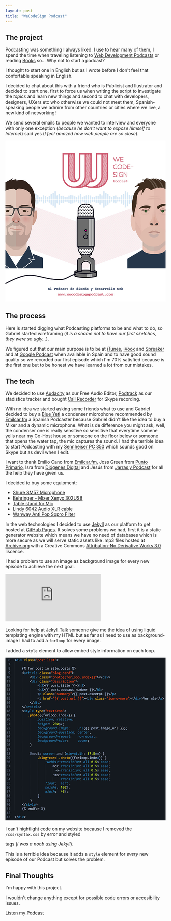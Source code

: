 ```yaml
---
layout: post
title: "WeCodeSign Podcast"
---
```


## The project

Podcasting was something I always liked. I use to hear many of them, I spend the time when traveling listening to [Web Development Podcasts](/resources/#podcasts) or reading [Books](/resources/#books) so... Why not to start a podcast?

I thought to start one in English but as I wrote before I don't feel that confortable speaking in English.

I decided to chat about this with a friend who is Publicist and Ilustrator and decided to start one, first to force us when writing the script to investigate the _topics_ and learn new things and second to chat with developers, designers, UXers etc who otherwise we could not meet them, Spanish-speaking people we admire from other countries or cities where we live, a new kind of networking!
 
We send several emails to people we wanted to interview and everyone with only one exception (_because he don't want to expose himself to Internet_) said yes (_I feel amazed how web people are so close_).

<img src="/images/proyecto-wecodesign-1.jpg" alt="iTunes de WeCodeSign cover">

## The process

Here is started digging what Podcasting platforms to be and what to do, so Gabriel started wireframing (_it is a shame not to have our first sketches, they were so ugly..._).

We figured out that our main purpose is to be at [iTunes](https://itunes.apple.com/es/podcast/wecodesign-podcast/id1113501272?l=en), [iVoox](http://www.ivoox.com/escuchar-audios-wecodesign-podcast_al_5101204_1.html) and [Spreaker](http://www.spreaker.com/user/8737490) and at [Google Podcast](https://play.google.com/music/podcasts/publish?u=0&hl=es) when available in Spain and to have good sound quality so we recorded our first episode which I'm 70% satisfied because is the first one but to be honest we have learned a lot from our mistakes.

## The tech

We decided to use <a href="https://sourceforge.net/projects/audacity/" target="_blank">Audacity</a> as our Free Audio Editor, <a href="https://www.podtrac.com/" target="_blank">Podtrack</a> as our stadistics tracker and bought <a href="http://www.ecamm.com/mac/callrecorder/" target="_blank">Call Recorder</a> for Skype recording.

With no idea we started asking some friends what to use and Gabriel decided to buy a <a href="http://www.bluemic.com/products/yeti/" target="_blank">Blue Yeti</a> a condenser microphone recommended by <a href="http://emilcar.fm/" target="_blank">Emilcar.fm</a> a Spanish Podcaster because Gabriel didn't like the idea to buy a Mixer and a dynamic microphone. What is de difference you might ask, well, the condenser one is really sensitive so sensitive that everytime somene yells near my Co-Host house or someone on the floor below or someone that opens the water tap, the mic captures the sound. I had the terrible idea to start Podcasting with my <a href="http://en-us.sennheiser.com/professional-gamer-headset-super-noise-cancellation-pc-350" target="_blank">Sennheiser PC 350</a> which sounds good on Skype but as devil when I edit.

I want to thank Emilio Cano from [Emilcar.fm](https://twitter.com/emilcar), Joss Green from [Punto Primario](https://twitter.com/jossgreen), Isra from [Diógenes Digital](https://twitter.com/diogenesdigita1) and Jesús from [Jarras y Podcast](https://twitter.com/Jarypod) for all the help they have given us.

I decided to buy some equipment:

<ul>
	<li><a href="https://www.amazon.es/Shure-SM57LCE-micr%C3%B3fono-profesional-sm-57lc/dp/B000CZ0R3S?ie=UTF8&ref_=pe_386191_132656271_TE_item" target="_blank">Shure SM57 Microphone</a></li>
	<li><a href="https://www.amazon.es/Behringer-Mesa-mezclas-Xenyx-302USB/dp/B005EHILV4?ie=UTF8&ref_=pe_386191_132656271_TE_item" target="_blank">Behringer - Mixer Xenyx 302USB</a></li>
	<li><a href="https://www.amazon.es/Soporte-micr%C3%B3fono-sobremesa-negro-Cablematic/dp/B00FDX3VXW?ie=UTF8&ref_=pe_386191_132656271_TE_item" target="_blank">Table stand for Mic</a></li>
	<li><a href="https://www.amazon.es/Lindy-6042-Cable-hembra-metros/dp/B000QUQKLM?ie=UTF8&ref_=pe_386191_132656271_TE_item" target="_blank">Lindy 6042 Audio XLR cable</a></li>
	<li><a href="https://www.amazon.es/Wanway-Filter-Filtro-Micr%C3%B3fono-Estudio/dp/B00K5NH0KA?ie=UTF8&ref_=pe_386191_132656271_TE_item" target="_blank">Wanway Anti Pop Sopro Filter</a></li>
</ul>

In the web technologies I decided to use <a href="http://jekyllrb.com" target="_blank">Jekyll</a> as our platform to get hosted at <a href="https://github.com/WeCodeSign/wecodesign.github.io" target="_blank">GitHub Pages</a>. It solves some problems we had, first it is a static generator website which means we have no need of databases which is more secure as we will serve static assets like .mp3 files hosted at <a href="https://archive.org/" target="_blank">Archive.org</a> with a Creative Commons <a href="http://creativecommons.org/licenses/by-nd/3.0/" target="_blank">Attribution-No Derivative Works 3.0</a> liscence.

I had a problem to use an image as background image for every new episode to achieve the next goal.

<iframe class="center" src="https://vine.co/v/i0KA0WhtB9I/embed/postcard" frameborder="0"></iframe><script src="https://platform.vine.co/static/scripts/embed.js"></script>

Looking for help at <a href="https://talk.jekyllrb.com/" target="_blank">Jekyll Talk</a> someone give me the idea of using liquid templating engine with my HTML but as far as I need to use as background-image I had to add a <code>forloop</code> for every image.

I added a <code>style</code> element to allow embed style information on each loop.

<img src="/images/proyecto-wecodesign-2.jpg" alt="Code of WeCodeSign">

I can't hightlight code on my website because I removed the <code>/css/syntax.css</code> by error and styled <code><blockquote></blockquote></code> tags (_I was a noob using Jekyll_).

This is a terrible idea because it adds a <code>style</code> element for _every_ new episode of our Podcast but solves the problem.

## Final Thoughts

I'm happy with this project.

I wouldn't change anything except for possible code errors or accesibility issues.

<p class="btn--hire">
  <a href="http://wecodesignpodcast.com" target="_blank">Listen my Podcast</a>
</p>

